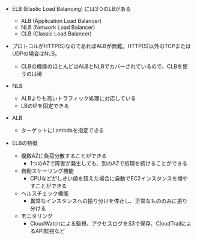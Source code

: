- ELB (Elastic Load Balancing) には3つのLBがある
  - ALB (Application Load Balancer)
  - NLB (Network Load Balancer)
  - CLB (Classic Load Balancer)

- プロトコルがHTTP(S)なのであればALBが無難。HTTP(S)以外のTCPまたはUDPの場合はNLB。
  - CLBの機能のほとんどはALBとNLBでカバーされているので、CLBを使うのは稀

- NLB
  - ALBよりも高いトラフィック処理に対応している
  - LBのIPを固定できる
- ALB
  - ターゲットにLambdaを指定できる

- ELBの特徴
  - 複数AZに負荷分散することができる
    - 1つのAZで障害が発生しても、別のAZで処理を続けることができる
  - 自動スケーリング機能
    - CPUなどがしきい値を超えた場合に自動でEC2インスタンスを増やすことができる
  - ヘルスチェック機能
    - 異常なインスタンスへの振り分けを停止し、正常なもののみに振り分ける
  - モニタリング
    - CloudWatchによる監視、アクセスログをS3で保存、CloudTrailによるAPI監視など

